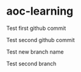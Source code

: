 # aoc-learning

Test first github commit

Test second github commit

Test new branch name

Test second branch